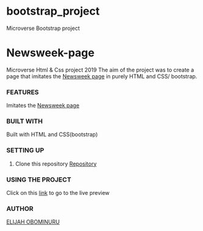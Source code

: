 # bootstrap_project
Microverse Bootstrap project
# Newsweek-page
Microverse Html &amp; Css project 2019
The aim of the project was to create a page that imitates the [Newsweek page](https://www.newsweek.com/) in purely HTML and CSS/ bootstrap. 

### FEATURES
Imitates the [Newsweek page](https://www.newsweek.com/) 


### BUILT WITH
Built with HTML and CSS(bootstrap)


### SETTING UP
1. Clone this repository
    [Repository](https://github.com/Elijahscriptdev/bootstrap_project.git)

### USING THE PROJECT
Click on this [link](https://raw.githack.com/Elijahscriptdev/bootstrap_project/ft-hompage/index.html)  to go to the live preview 

### AUTHOR
[ELIJAH OBOMINURU](https://github.com/Elijahscriptdev)
